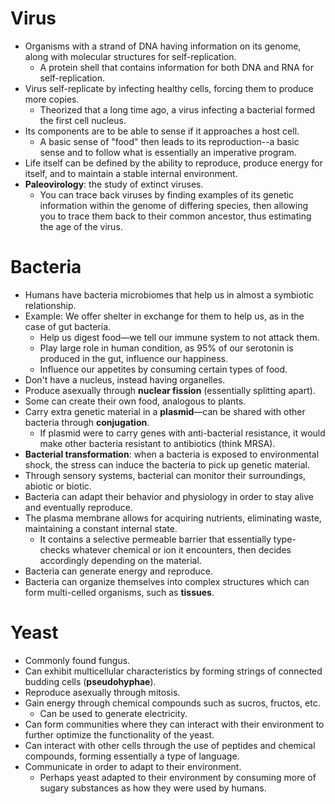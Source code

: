 # Virus
- Organisms with a strand of DNA having information on its genome, along with molecular structures for self-replication.
	- A protein shell that contains information for both DNA and RNA for self-replication. 
- Virus self-replicate by infecting healthy cells, forcing them to produce more copies. 
	- Theorized that a long time ago, a virus infecting a bacterial formed the first cell nucleus.
- Its components are to be able to sense if it approaches a host cell.
	- A basic sense of "food"  then leads to its reproduction--a basic sense and to follow what is essentially an imperative program. 
- Life itself can be defined by the ability to reproduce, produce energy for itself, and to maintain a stable internal environment. 
- **Paleovirology**: the study of extinct viruses. 
	- You can trace back viruses by finding examples of its genetic information within the genome of differing species, then allowing you to trace them back to their common ancestor, thus estimating the age of the virus. 

# Bacteria
- Humans have bacteria microbiomes that help us in almost a symbiotic relationship.
- Example: We offer shelter in exchange for them to help us, as in the case of gut bacteria.
	- Help us digest food—we tell our immune system to not attack them. 
	- Play large role in human condition, as 95% of our serotonin is produced in the gut, influence our happiness.
	- Influence our appetites by consuming certain types of food.
- Don't have a nucleus, instead having organelles. 
- Produce asexually through **nuclear fission** (essentially splitting apart).
- Some can create their own food, analogous to plants. 
- Carry extra genetic material in a **plasmid**—can be shared with other bacteria through **conjugation**.
	- If plasmid were to carry genes with anti-bacterial resistance, it would make other bacteria resistant to antibiotics (think MRSA).
- **Bacterial transformation**: when a bacteria is exposed to environmental shock, the stress can induce the bacteria to pick up genetic material. 
- Through sensory systems, bacterial can monitor their surroundings, abiotic or biotic. 
- Bacteria can adapt their behavior and physiology in order to stay alive and eventually reproduce. 
- The plasma membrane allows for acquiring nutrients, eliminating waste, maintaining a constant internal state. 
	- It contains a selective permeable barrier that essentially type-checks whatever chemical or ion it encounters, then decides accordingly depending on the material.
- Bacteria can generate energy and reproduce.
- Bacteria can organize themselves into complex structures which can form multi-celled
	organisms, such as **tissues**. 

# Yeast
- Commonly found fungus. 
- Can exhibit multicellular characteristics by forming strings of connected budding cells (**pseudohyphae**). 
- Reproduce asexually through mitosis. 
- Gain energy through chemical compounds such as sucros, fructos, etc. 
	- Can be used to generate electricity. 
- Can form communities where they can interact with their environment to further optimize the functionality of the yeast. 
- Can interact with other cells through the use of peptides and chemical compounds, forming essentially a type of language.
- Communicate in order to adapt to their environment. 
	- Perhaps yeast adapted to their environment by consuming more of sugary substances as how they were used by humans.